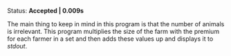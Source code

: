 Status: **Accepted | 0.009s**

The main thing to keep in mind in this program is that the number of animals is irrelevant. This program multiplies the size of the farm with the premium for each farmer in a set and then adds these values up and displays it to *stdout*.


